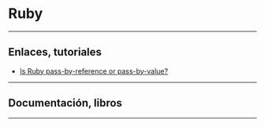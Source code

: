 # Ruby

---

## Enlaces, tutoriales

* [Is Ruby pass-by-reference or pass-by-value?](https://robertheaton.com/2014/07/22/is-ruby-pass-by-reference-or-pass-by-value/)

---

## Documentación, libros

---
